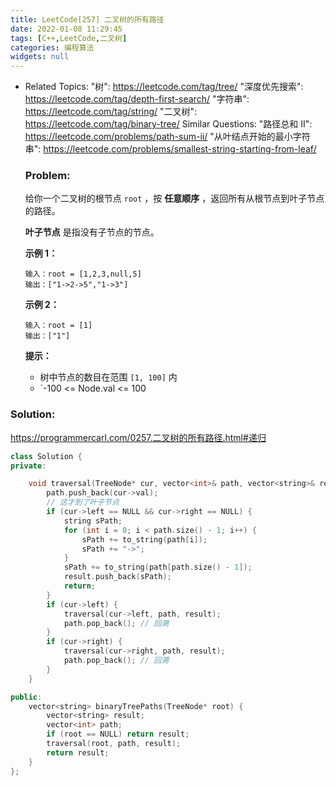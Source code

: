 ```yaml
---
title: LeetCode[257] 二叉树的所有路径
date: 2022-01-08 11:29:45
tags: [C++,LeetCode,二叉树]
categories: 编程算法
widgets: null
---
```


- Related Topics:
    "树": https://leetcode.com/tag/tree/
    "深度优先搜索": https://leetcode.com/tag/depth-first-search/
    "字符串": https://leetcode.com/tag/string/
    "二叉树": https://leetcode.com/tag/binary-tree/
  Similar Questions:
    "路径总和 II": https://leetcode.com/problems/path-sum-ii/
    "从叶结点开始的最小字符串": https://leetcode.com/problems/smallest-string-starting-from-leaf/
  
  ### Problem:
  
  给你一个二叉树的根节点 `root` ，按 **任意顺序** ，返回所有从根节点到叶子节点的路径。
  
  **叶子节点** 是指没有子节点的节点。
  
  **示例 1：**
  
  ```
  输入：root = [1,2,3,null,5]
  输出：["1->2->5","1->3"]
  ```
  
  **示例 2：**
  
  ```
  输入：root = [1]
  输出：["1"]
  ```
  
  **提示：**
  
  - 树中节点的数目在范围 `[1, 100]` 内
  - `-100 <= Node.val <= 100


<!--more-->

### Solution:

https://programmercarl.com/0257.二叉树的所有路径.html#递归

```c++
class Solution {
private:

    void traversal(TreeNode* cur, vector<int>& path, vector<string>& result) {
        path.push_back(cur->val);
        // 这才到了叶子节点
        if (cur->left == NULL && cur->right == NULL) {
            string sPath;
            for (int i = 0; i < path.size() - 1; i++) {
                sPath += to_string(path[i]);
                sPath += "->";
            }
            sPath += to_string(path[path.size() - 1]);
            result.push_back(sPath);
            return;
        }
        if (cur->left) {
            traversal(cur->left, path, result);
            path.pop_back(); // 回溯
        }
        if (cur->right) {
            traversal(cur->right, path, result);
            path.pop_back(); // 回溯
        }
    }

public:
    vector<string> binaryTreePaths(TreeNode* root) {
        vector<string> result;
        vector<int> path;
        if (root == NULL) return result;
        traversal(root, path, result);
        return result;
    }
};
```

